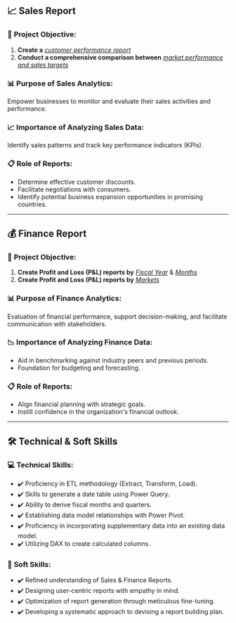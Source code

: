 

## 📈 Sales Report

### 🎯 **Project Objective:**

1. **Create a** [_customer performance report_](https://github.com/i-priyankapatel/Excel-Sales-Analytics/blob/main/Customer%20Performance%20Report.pdf)
2. **Conduct a comprehensive comparison between** [_market performance and sales targets_]()
### 📊 **Purpose of Sales Analytics:**
Empower businesses to monitor and evaluate their sales activities and performance.

### 📈 **Importance of Analyzing Sales Data:**
Identify sales patterns and track key performance indicators (KPIs).

### 📋 **Role of Reports:**
- Determine effective customer discounts.
- Facilitate negotiations with consumers.
- Identify potential business expansion opportunities in promising countries.

---

## 💰 Finance Report

### 🎯 **Project Objective:**

1. **Create Profit and Loss (P&L) reports by** [_Fiscal Year_](https://github.com/KirandeepMarala/Excel-Sales_Analysis/blob/main/P%26L%20Statement%20by%20Fiscal%20Year.pdf) & [_Months_](https://github.com/KirandeepMarala/Excel-Sales_Analysis/blob/main/P%26L%20Statement%20by%20Months.pdf)
2. **Create Profit and Loss (P&L) reports by** [_Markets_](https://github.com/KirandeepMarala/Excel-Sales_Analysis/blob/main/P%26L%20Statement%20by%20Markets.pdf)

### 📊 **Purpose of Finance Analytics:**
Evaluation of financial performance, support decision-making, and facilitate communication with stakeholders.

### 📉 **Importance of Analyzing Finance Data:**
- Aid in benchmarking against industry peers and previous periods.
- Foundation for budgeting and forecasting.

### 📋 **Role of Reports:**
- Align financial planning with strategic goals.
- Instill confidence in the organization's financial outlook.

---

## 🛠️ Technical & Soft Skills

### 💻 **Technical Skills:**
- ✔️ Proficiency in ETL methodology (Extract, Transform, Load).
- ✔️ Skills to generate a date table using Power Query.
- ✔️ Ability to derive fiscal months and quarters.
- ✔️ Establishing data model relationships with Power Pivot.
- ✔️ Proficiency in incorporating supplementary data into an existing data model.
- ✔️ Utilizing DAX to create calculated columns.

### 🤝 **Soft Skills:**
- ✔️ Refined understanding of Sales & Finance Reports.
- ✔️ Designing user-centric reports with empathy in mind.
- ✔️ Optimization of report generation through meticulous fine-tuning.
- ✔️ Developing a systematic approach to devising a report building plan.
